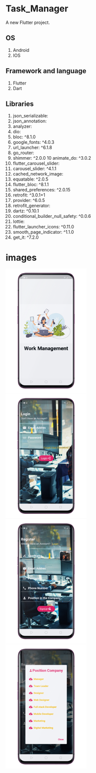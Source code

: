 # Task_Manager

A new Flutter project.

## OS

1. Android
2. IOS



## Framework and language  

1. Flutter 
2. Dart

## Libraries

1.  json_serializable:
2.  json_annotation:
3.  analyzer:
4.  dio:
5.  bloc: ^8.1.0
6.  google_fonts: ^4.0.3
7.  url_launcher: ^6.1.8
8.  go_router:
9.  shimmer: ^2.0.0
10  animate_do: ^3.0.2
11. flutter_carousel_slider:
12.  carousel_slider: ^4.1.1
13.  cached_network_image:
14.  equatable: ^2.0.5
15.  flutter_bloc: ^8.1.1
16.  shared_preferences: ^2.0.15
17.  retrofit: ^3.0.1+1
18.  provider: ^6.0.5
19.  retrofit_generator:
20.  dartz: ^0.10.1
21.  conditional_builder_null_safety: ^0.0.6
22.  lottie:
23.  flutter_launcher_icons: ^0.11.0
24.  smooth_page_indicator: ^1.1.0
25.  get_it: ^7.2.0
 
 
 
 # images
<img src="https://github.com/QassemAbied/task_manager/blob/master/1685375701558_100.PNG" width="260" height="400" />  <img src="https://github.com/QassemAbied/task_manager/blob/master/1685375715560_100.PNG" width="260" height="400" /><img src="https://github.com/QassemAbied/task_manager/blob/master/1685375731344_100.PNG" width="260" height="400" />  <img src="https://github.com/QassemAbied/task_manager/blob/master/1685375950346_100.PNG" width="260" height="400" />

